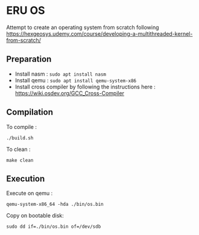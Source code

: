 ERU OS
======

Attempt to create an operating system from scratch following https://hexgeosys.udemy.com/course/developing-a-multithreaded-kernel-from-scratch/

Preparation
------------

* Install nasm : `sudo apt install nasm`
* Install qemu : `sudo apt install qemu-system-x86`
* Install cross compiler by following the instructions here : https://wiki.osdev.org/GCC_Cross-Compiler

Compilation
-----------

To compile : 
```
./build.sh
```

To clean :
```
make clean
```

Execution
----------

Execute on qemu :
```
qemu-system-x86_64 -hda ./bin/os.bin
```

Copy on bootable disk:
```
sudo dd if=./bin/os.bin of=/dev/sdb 
```

